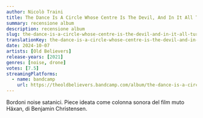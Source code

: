 ```yaml
---
author: Nicolò Traini
title: The Dance Is A Circle Whose Centre Is The Devil, And In It All Turn To The Left
summary: recensione album
description: recensione album
slug: the-dance-is-a-circle-whose-centre-is-the-devil-and-in-it-all-turn-to-the-left
translationKey: the-dance-is-a-circle-whose-centre-is-the-devil-and-in-it-all-turn-to-the-left
date: 2024-10-07
artists: [Old Believers]
release-years: [2021]
genres: [noise, drone]
votes: [7.5]
streamingPlatforms:
  - name: bandcamp
    url: https://theoldbelievers.bandcamp.com/album/the-dance-is-a-circle-whose-centre-is-the-devil-and-in-it-all-turn-to-the-left
---
```


Bordoni noise satanici. Piece ideata come colonna sonora del film muto Häxan, di Benjamin Christensen.
